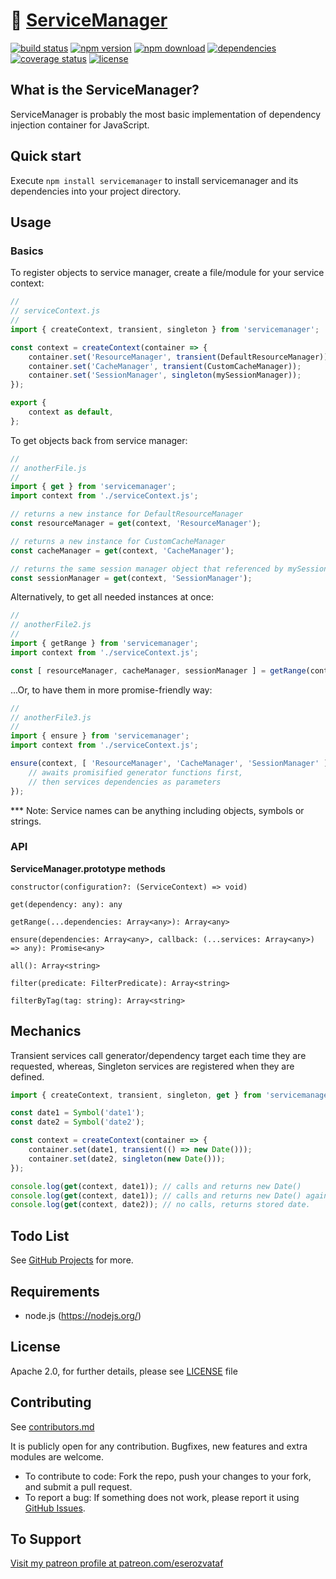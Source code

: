 # 🔌 [ServiceManager](https://github.com/eserozvataf/servicemanager)

[![build status][build-image]][build-url]
[![npm version][npm-image]][npm-url]
[![npm download][download-image]][npm-url]
[![dependencies][dep-image]][dep-url]
[![coverage status][coverage-image]][coverage-url]
[![license][license-image]][license-url]


## What is the ServiceManager?

ServiceManager is probably the most basic implementation of dependency injection container for JavaScript.


## Quick start

Execute `npm install servicemanager` to install servicemanager and its dependencies into your project directory.


## Usage

### Basics

To register objects to service manager, create a file/module for your service context:

```js
//
// serviceContext.js
//
import { createContext, transient, singleton } from 'servicemanager';

const context = createContext(container => {
    container.set('ResourceManager', transient(DefaultResourceManager));
    container.set('CacheManager', transient(CustomCacheManager));
    container.set('SessionManager', singleton(mySessionManager));
});

export {
    context as default,
};
```

To get objects back from service manager:

```js
//
// anotherFile.js
//
import { get } from 'servicemanager';
import context from './serviceContext.js';

// returns a new instance for DefaultResourceManager
const resourceManager = get(context, 'ResourceManager');

// returns a new instance for CustomCacheManager
const cacheManager = get(context, 'CacheManager');

// returns the same session manager object that referenced by mySessionManager
const sessionManager = get(context, 'SessionManager');
```

Alternatively, to get all needed instances at once:

```js
//
// anotherFile2.js
//
import { getRange } from 'servicemanager';
import context from './serviceContext.js';

const [ resourceManager, cacheManager, sessionManager ] = getRange(context, 'ResourceManager', 'CacheManager', 'SessionManager');
```

...Or, to have them in more promise-friendly way:

```js
//
// anotherFile3.js
//
import { ensure } from 'servicemanager';
import context from './serviceContext.js';

ensure(context, [ 'ResourceManager', 'CacheManager', 'SessionManager' ], (resourceManager, cacheManager, sessionManager) => {
    // awaits promisified generator functions first,
    // then services dependencies as parameters
});
```

*** Note: Service names can be anything including objects, symbols or strings.


### API

**ServiceManager.prototype methods**

```
constructor(configuration?: (ServiceContext) => void)

get(dependency: any): any

getRange(...dependencies: Array<any>): Array<any>

ensure(dependencies: Array<any>, callback: (...services: Array<any>) => any): Promise<any>

all(): Array<string>

filter(predicate: FilterPredicate): Array<string>

filterByTag(tag: string): Array<string>
```


## Mechanics

Transient services call generator/dependency target each time they are requested,
whereas, Singleton services are registered when they are defined.

```js
import { createContext, transient, singleton, get } from 'servicemanager';

const date1 = Symbol('date1');
const date2 = Symbol('date2');

const context = createContext(container => {
    container.set(date1, transient(() => new Date()));
    container.set(date2, singleton(new Date()));
});

console.log(get(context, date1)); // calls and returns new Date()
console.log(get(context, date1)); // calls and returns new Date() again,
console.log(get(context, date2)); // no calls, returns stored date.
```


## Todo List

See [GitHub Projects](https://github.com/eserozvataf/servicemanager/projects) for more.


## Requirements

* node.js (https://nodejs.org/)


## License

Apache 2.0, for further details, please see [LICENSE](LICENSE) file


## Contributing

See [contributors.md](contributors.md)

It is publicly open for any contribution. Bugfixes, new features and extra modules are welcome.

* To contribute to code: Fork the repo, push your changes to your fork, and submit a pull request.
* To report a bug: If something does not work, please report it using [GitHub Issues](https://github.com/eserozvataf/servicemanager/issues).


## To Support

[Visit my patreon profile at patreon.com/eserozvataf](https://www.patreon.com/eserozvataf)


[build-image]: https://travis-ci.org/eserozvataf/servicemanager.svg?branch=master
[build-url]: https://travis-ci.org/eserozvataf/servicemanager
[npm-image]: https://img.shields.io/npm/v/servicemanager.svg?style=flat-square
[npm-url]: https://www.npmjs.com/package/servicemanager
[download-image]: https://img.shields.io/npm/dt/servicemanager.svg?style=flat-square
[dep-image]: https://img.shields.io/david/eserozvataf/servicemanager.svg?style=flat-square
[dep-url]: https://github.com/eserozvataf/servicemanager
[coverage-image]: https://coveralls.io/repos/eserozvataf/servicemanager/badge.svg?branch=master
[coverage-url]: https://coveralls.io/r/eserozvataf/servicemanager?branch=master
[license-image]: https://img.shields.io/npm/l/servicemanager.svg?style=flat-square
[license-url]: https://github.com/eserozvataf/servicemanager/blob/master/LICENSE
